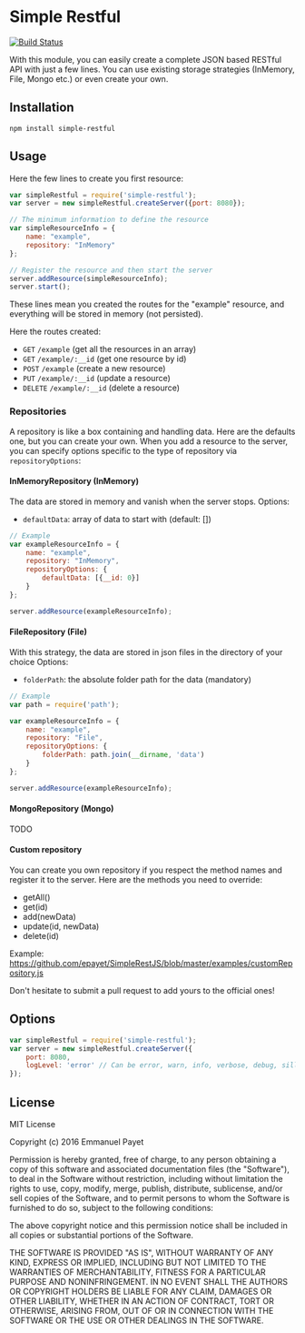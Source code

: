# Simple Restful

[![Build Status](https://travis-ci.org/epayet/SimpleRestJS.svg)](https://travis-ci.org/epayet/SimpleRestJS)

With this module, you can easily create a complete JSON based RESTful API with just a few lines.
You can use existing storage strategies (InMemory, File, Mongo etc.) or even create your own.

## Installation

`npm install simple-restful`

## Usage

Here the few lines to create you first resource:

```javascript
var simpleRestful = require('simple-restful');
var server = new simpleRestful.createServer({port: 8080});

// The minimum information to define the resource
var simpleResourceInfo = {
    name: "example",
    repository: "InMemory"
};

// Register the resource and then start the server
server.addResource(simpleResourceInfo);
server.start();
```

These lines mean you created the routes for the "example" resource, and everything will be stored in memory 
(not persisted).

Here the routes created:

* `GET`       `/example`            (get all the resources in an array)
* `GET`       `/example/:__id`      (get one resource by id)
* `POST`      `/example`            (create a new resource)
* `PUT`       `/example/:__id`      (update a resource)
* `DELETE`    `/example/:__id`      (delete a resource)

### Repositories

A repository is like a box containing and handling data. Here are the defaults one, but you can create your own.
When you add a resource to the server, you can specify options specific to the type of repository via `repositoryOptions`:

#### InMemoryRepository (InMemory)

The data are stored in memory and vanish when the server stops. Options:

* `defaultData`: array of data to start with (default: [])

```javascript
// Example
var exampleResourceInfo = {
    name: "example",
    repository: "InMemory",
    repositoryOptions: {            
        defaultData: [{__id: 0}]
    }       
};

server.addResource(exampleResourceInfo);
```

#### FileRepository (File)

With this strategy, the data are stored in json files in the directory of your choice Options:

* `folderPath`: the absolute folder path for the data (mandatory)

```javascript
// Example
var path = require('path');

var exampleResourceInfo = {
    name: "example",
    repository: "File",
    repositoryOptions: {            
        folderPath: path.join(__dirname, 'data')
    }       
};

server.addResource(exampleResourceInfo);
```

#### MongoRepository (Mongo)

TODO

#### Custom repository

You can create you own repository if you respect the method names and register it to the server.
Here are the methods you need to override:

* getAll()
* get(id)
* add(newData)
* update(id, newData)
* delete(id)

Example: https://github.com/epayet/SimpleRestJS/blob/master/examples/customRepository.js

Don't hesitate to submit a pull request to add yours to the official ones!

## Options

```javascript
var simpleRestful = require('simple-restful');
var server = new simpleRestful.createServer({
    port: 8080,
    logLevel: 'error' // Can be error, warn, info, verbose, debug, silly
});
```

## License

MIT License

Copyright (c) 2016 Emmanuel Payet

Permission is hereby granted, free of charge, to any person obtaining a copy
of this software and associated documentation files (the "Software"), to deal
in the Software without restriction, including without limitation the rights
to use, copy, modify, merge, publish, distribute, sublicense, and/or sell
copies of the Software, and to permit persons to whom the Software is
furnished to do so, subject to the following conditions:

The above copyright notice and this permission notice shall be included in all
copies or substantial portions of the Software.

THE SOFTWARE IS PROVIDED "AS IS", WITHOUT WARRANTY OF ANY KIND, EXPRESS OR
IMPLIED, INCLUDING BUT NOT LIMITED TO THE WARRANTIES OF MERCHANTABILITY,
FITNESS FOR A PARTICULAR PURPOSE AND NONINFRINGEMENT. IN NO EVENT SHALL THE
AUTHORS OR COPYRIGHT HOLDERS BE LIABLE FOR ANY CLAIM, DAMAGES OR OTHER
LIABILITY, WHETHER IN AN ACTION OF CONTRACT, TORT OR OTHERWISE, ARISING FROM,
OUT OF OR IN CONNECTION WITH THE SOFTWARE OR THE USE OR OTHER DEALINGS IN THE
SOFTWARE.